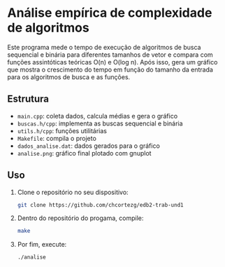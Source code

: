 # Análise empírica de complexidade de algoritmos

Este programa mede o tempo de execução de algoritmos de busca sequencial e binária para diferentes tamanhos de vetor e compara com funções assintóticas teóricas O(n) e O(log n). Após isso, gera um gráfico que mostra o crescimento do tempo em função do tamanho da entrada para os algoritmos de busca e as funções.

## Estrutura
- `main.cpp`: coleta dados, calcula médias e gera o gráfico  
- `buscas.h/cpp`: implementa as buscas sequencial e binária  
- `utils.h/cpp`: funções utilitárias  
- `Makefile`: compila o projeto
- `dados_analise.dat`: dados gerados para o gráfico  
- `analise.png`: gráfico final plotado com gnuplot

## Uso
1. Clone o repositório no seu dispositivo:
   ```bash
   git clone https://github.com/chcortezg/edb2-trab-und1
   ```
4. Dentro do repositório do progama, compile:
   ```bash
   make
5. Por fim, execute:
   ```bash
   ./analise
